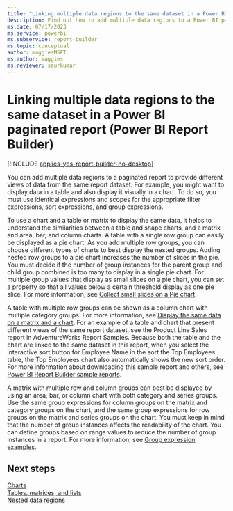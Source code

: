 ```yaml
---
title: "Linking multiple data regions to the same dataset in a Power BI paginated report | Microsoft Docs"
description: Find out how to add multiple data regions to a Power BI paginated report to provide different views of data from the same report dataset in Power BI Report Builder.
ms.date: 07/17/2023
ms.service: powerbi
ms.subservice: report-builder
ms.topic: conceptual
author: maggiesMSFT
ms.author: maggies
ms.reviewer: saurkumar
---
```


# Linking multiple data regions to the same dataset in a Power BI paginated report (Power BI Report Builder)

[!INCLUDE [applies-yes-report-builder-no-desktop](../../includes/applies-yes-report-builder-no-desktop.md)]

You can add multiple data regions to a paginated report to provide different views of data from the same report dataset. For example, you might want to display data in a table and also display it visually in a chart. To do so, you must use identical expressions and scopes for the appropriate filter expressions, sort expressions, and group expressions.  
  
  
 To use a chart and a table or matrix to display the same data, it helps to understand the similarities between a table and shape charts, and a matrix and area, bar, and column charts. A table with a single row group can easily be displayed as a pie chart. As you add multiple row groups, you can choose different types of charts to best display the nested groups. Adding nested row groups to a pie chart increases the number of slices in the pie. You must decide if the number of group instances for the parent group and child group combined is too many to display in a single pie chart. For multiple group values that display as small slices on a pie chart, you can set a property so that all values below a certain threshold display as one pie slice. For more information, see [Collect small slices on a Pie chart](../../paginated-reports/report-design/visualizations/collect-small-slices-pie-chart-report-builder.md).  
  
 A table with multiple row groups can be shown as a column chart with multiple category groups. For more information, see [Display the same data on a matrix and a chart](/sql/reporting-services/report-design/display-the-same-data-on-a-matrix-and-a-chart-report-builder). For an example of a table and chart that present different views of the same report dataset, see the Product Line Sales report in AdventureWorks Report Samples. Because both the table and the chart are linked to the same dataset in this report, when you select the interactive sort button for Employee Name in the sort the Top Employees table, the Top Employees chart also automatically shows the new sort order. For more information about downloading this sample report and others, see [Power BI Report Builder sample reports](https://go.microsoft.com/fwlink/?LinkId=198283).  
  
 A matrix with multiple row and column groups can best be displayed by using an area, bar, or column chart with both category and series groups. Use the same group expressions for column groups on the matrix and category groups on the chart, and the same group expressions for row groups on the matrix and series groups on the chart. You must keep in mind that the number of group instances affects the readability of the chart. You can define groups based on range values to reduce the number of group instances in a report. For more information, see [Group expression examples](../../paginated-reports/expressions/group-expression-examples-report-builder.md).  
  
## Next steps

[Charts](../../paginated-reports/report-design/visualizations/charts-report-builder.md)   
[Tables, matrices, and lists](../../paginated-reports/report-builder-tables-matrices-lists.md)   
[Nested data regions](../../paginated-reports/report-design/drillthrough-drilldown-subreports-nested-data-regions.md)  

